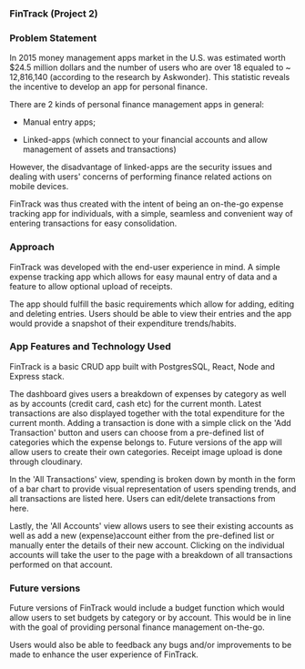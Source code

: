 ### FinTrack (Project 2) ###

### Problem Statement
In 2015 money management apps market in the U.S. was estimated worth $24.5 million dollars and the number of users who are over 18 equaled to ~ 12,816,140 (according to the research by Askwonder). This statistic reveals the incentive to develop an app for personal finance. 

There are 2 kinds of personal finance management apps in general:

- Manual entry apps;

- Linked-apps (which connect to your financial accounts and allow management of assets and transactions)

However, the disadvantage of linked-apps are the security issues and dealing with users' concerns of performing finance related actions on mobile devices.

FinTrack was thus created with the intent of being an on-the-go expense tracking app for individuals, with a simple, seamless and convenient way of entering transactions for easy consolidation.

### Approach

FinTrack was developed with the end-user experience in mind. A simple expense tracking app which allows for easy maunal entry of data and a feature to allow optional upload of receipts. 

The app should fulfill the basic requirements which allow for adding, editing and deleting entries. Users should be able to view their entries and the app would provide a snapshot of their expenditure trends/habits. 

### App Features and Technology Used

FinTrack is a basic CRUD app built with PostgresSQL, React, Node and Express stack.

The dashboard gives users a breakdown of expenses by category as well as by accounts (credit card, cash etc) for the current month. Latest transactions are also displayed together with the total expenditure for the current month. Adding a transaction is done with a simple click on the 'Add Transaction' button and users can choose from a pre-defined list of categories which the expense belongs to. Future versions of the app will allow users to create their own categories. Receipt image upload is done through cloudinary. 

In the 'All Transactions' view, spending is broken down by month in the form of a bar chart to provide visual representation of users spending trends, and all transactions are listed here. Users can edit/delete transactions from here. 

Lastly, the 'All Accounts' view allows users to see their existing accounts as well as add a new (expense)account either from the pre-defined list or manually enter the details of their new account. Clicking on the individual accounts will take the user to the page with a breakdown of all transactions performed on that account.


### Future versions

Future versions of FinTrack would include a budget function which would allow users to set budgets by category or by account. This would be in line with the goal of providing personal finance management on-the-go. 

Users would also be able to feedback any bugs and/or improvements to be made to enhance the user experience of FinTrack.